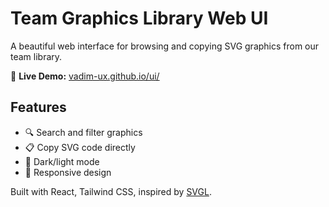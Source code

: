 # Team Graphics Library Web UI

A beautiful web interface for browsing and copying SVG graphics from our team library.

🔗 **Live Demo:** [vadim-ux.github.io/ui/](https://vadim-ux.github.io/ui/)

## Features
- 🔍 Search and filter graphics
- 📋 Copy SVG code directly 
- 🌙 Dark/light mode
- 📱 Responsive design

Built with React, Tailwind CSS, inspired by [SVGL](https://svgl.app).
